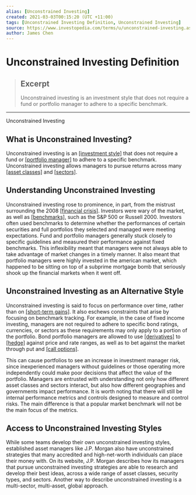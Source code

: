 ```yaml
---
alias: [Unconstrained Investing]
created: 2021-03-03T00:15:20 (UTC +11:00)
tags: [Unconstrained Investing Definition, Unconstrained Investing]
source: https://www.investopedia.com/terms/u/unconstrained-investing.asp
author: James Chen
---
```


# Unconstrained Investing Definition

> ## Excerpt
> Unconstrained investing is an investment style that does not require a fund or portfolio manager to adhere to a specific benchmark.

---

Unconstrained Investing
## What is Unconstrained Investing?

Unconstrained investing is an [[investment style]](https://www.investopedia.com/terms/i/investing_style.asp) that does not require a fund or [[portfolio manager]](https://www.investopedia.com/terms/p/portfoliomanager.asp) to adhere to a specific benchmark. Unconstrained investing allows managers to pursue returns across many [[asset classes]](https://www.investopedia.com/terms/a/assetclasses.asp) and [[sectors]](https://www.investopedia.com/terms/s/sector.asp).

## Understanding Unconstrained Investing

Unconstrained investing rose to prominence, in part, from the mistrust surrounding the 2008 [[financial crisis]](https://www.investopedia.com/terms/f/financial-crisis.asp). Investors were wary of the market, as well as [[benchmarks]](https://www.investopedia.com/articles/investing/032516/how-use-benchmark-evaluate-portfolio.asp), such as the S&P 500 or Russell 2000. Investors often used benchmarks to determine whether the performances of certain securities and full portfolios they selected and managed were meeting expectations. Fund and portfolio managers generally stuck closely to specific guidelines and measured their performance against fixed benchmarks. This inflexibility meant that managers were not always able to take advantage of market changes in a timely manner. It also meant that portfolio managers were highly invested in the american market, which happened to be sitting on top of a subprime mortgage bomb that seriously shook up the financial markets when it went off.

## Unconstrained Investing as an Alternative Style

Unconstrained investing is said to focus on performance over time, rather than on [[short-term gains]](https://www.investopedia.com/terms/s/short-term-gain.asp). It also eschews constraints that arise by focusing on benchmark tracking. For example, in the case of fixed income investing, managers are not required to adhere to specific bond ratings, currencies, or sectors as these requirements may only apply to a portion of the portfolio. Bond portfolio managers are allowed to use [[derivatives]](https://www.investopedia.com/terms/d/derivative.asp) to [[hedge]](https://www.investopedia.com/terms/h/hedge.asp) against price and rate ranges, as well as to bet against the market through put and [[call options]](https://www.investopedia.com/terms/c/calloption.asp).

This can cause portfolios to see an increase in investment manager risk, since inexperienced managers without guidelines or those operating more independently could make poor decisions that affect the value of the portfolio. Managers are entrusted with understanding not only how different asset classes and sectors interact, but also how different geographies and governments impact performance. It is worth noting that there will still be internal performance metrics and controls designed to measure and control risks. The main difference is that a popular market benchmark will not be the main focus of the metrics.

## Access to Unconstrained Investing Styles

While some teams develop their own unconstrained investing styles, established asset managers like J.P. Morgan also have unconstrained strategies that many accredited and high-net-worth individuals can place their money with. On its website, J.P. Morgan describes how its managers that pursue unconstrained investing strategies are able to research and develop their best ideas, across a wide range of asset classes, security types, and sectors. Another way to describe unconstrained investing is a multi-sector, multi-asset, global approach.

